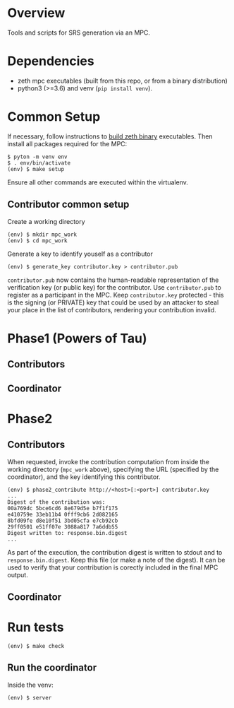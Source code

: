 # Overview

Tools and scripts for SRS generation via an MPC.

# Dependencies

- zeth mpc executables (built from this repo, or from a binary distribution)
- python3 (>=3.6) and venv (`pip install venv`).

# Common Setup

If necessary, follow instructions to [build zeth binary](../README.md)
executables.  Then install all packages required for the MPC:

```
$ pyton -m venv env
$ . env/bin/activate
(env) $ make setup
```

Ensure all other commands are executed within the virtualenv.

## Contributor common setup

Create a working directory
```
(env) $ mkdir mpc_work
(env) $ cd mpc_work
```

Generate a key to identify youself as a contributor
```
(env) $ generate_key contributor.key > contributor.pub
```

`contributor.pub` now contains the human-readable representation of the
verification key (or public key) for the contributor.  Use `contributor.pub` to
register as a participant in the MPC.  Keep `contributor.key` protected - this
is the signing (or PRIVATE) key that could be used by an attacker to steal your
place in the list of contributors, rendering your contribution invalid.

# Phase1 (Powers of Tau)

## Contributors

## Coordinator

# Phase2

## Contributors

When requested, invoke the contribution computation from inside the working
directory (`mpc_work` above), specifying the URL (specified by the
coordinator), and the key identifying this contributor.

```
(env) $ phase2_contribute http://<host>[:<port>] contributor.key
...
Digest of the contribution was:
00a769dc 5bce6cd6 8e679d5e b7f1f175
e410759e 33eb11b4 0fff9cb6 2d082165
8bfd09fe d8e10f51 3bd05cfa e7cb92cb
29ff0501 e51ff07e 3088a817 7a6ddb55
Digest written to: response.bin.digest
...
```

As part of the execution, the contribution digest is written to stdout and to
`response.bin.digest`.  Keep this file (or make a note of the digest).  It can
be used to verify that your contribution is corectly included in the final MPC
output.

## Coordinator

# Run tests

```
(env) $ make check
```

## Run the coordinator

Inside the venv:
```
(env) $ server
```
